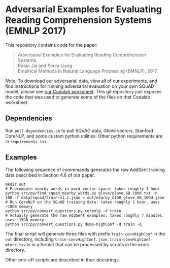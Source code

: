 # Adversarial Examples for Evaluating Reading Comprehension Systems (EMNLP 2017)
This repository contains code for the paper:

> Adversarial Examples for Evaluating Reading Comprehension Systems.  
> Robin Jia and Percy Liang  
> Empirical Methods in Natural Language Processing (EMNLP), 2017.  

*Note:* To download our adversarial data, view all of our experiments, 
and find instructions for running adversarial evaluation on your own SQuAD model, please see 
[our Codalab worksheet](https://worksheets.codalab.org/worksheets/0xc86d3ebe69a3427d91f9aaa63f7d1e7d/).
This git repository just exposes the code that was used to generate some of the files 
on that Codalab worksheet.

## Dependencies
Run `pull-dependencies.sh` to pull SQuAD data, GloVe vectors, Stanford CoreNLP,
and some custom python utilities.
Other python requirements are in `requirements.txt`.

## Examples
The following sequence of commmands generates the raw AddSent training data described in Section 4.6 of our paper.

    mkdir out
    # Precompute nearby words in word vector space; takes roughly 1 hour
    python src/py/find_squad_nearby_words.py glove/glove.6B.100d.txt -n 100 -f data/squad/train-v1.1.json > out/nearby_n100_glove_6B_100d.json
    # Run CoreNLP on the SQuAD training data; takes roughly 1 hour, uses ~18GB memory
    python src/py/convert_questions.py corenlp -d train
    # Actually generate the raw AddSent examples; takes roughly 7 minutes, uses ~15GB memory
    python src/py/convert_questions.py dump-highConf -d train -q

The final script will generate three files with prefix `train-convHighConf` in the `out` directory, 
including `train-convHighConf.json`.
`train-convHighConf-mturk.tsv` is in a format that can be processed by scripts in the `mturk` directory.

Other one-off scripts are described in their docstrings.
